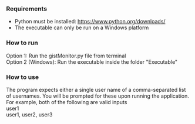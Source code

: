 ### Requirements
- Python must be installed: https://www.python.org/downloads/ <br />
- The executable can only be run on a Windows platform <br />

### How to run
Option 1: Run the gistMonitor.py file from terminal <br />
Option 2 (Windows): Run the executable inside the folder "Executable" <br />

### How to use
The program expects either a single user name of a comma-separated list of usernames. You will be prompted for these upon running the application.
For example, both of the following are valid inputs <br />
    user1 <br />
    user1, user2, user3

